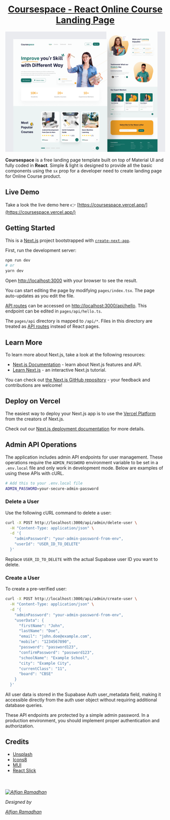 <h1 align="center">
  <a href="https://github.com/hiriski/coursespace-landing-page">
  Coursespace - React Online Course Landing Page
  </a>
  <br />
</h1>

![screenshot](public/images/image_processing20220419-31825-1yzr3x9.png)

**Coursespace** is a free landing page template built on top of Material UI and fully coded in **React**.
Simple & light is designed to provide all the basic components using the `sx` prop for a developer need to create landing page for Online Course product.

## Live Demo

Take a look the live demo here 👉 [https://coursespace.vercel.app/](https://coursespace.vercel.app/)

## Getting Started

This is a [Next.js](https://nextjs.org/) project bootstrapped with [`create-next-app`](https://github.com/vercel/next.js/tree/canary/packages/create-next-app).

First, run the development server:

```bash
npm run dev
# or
yarn dev
```

Open [http://localhost:3000](http://localhost:3000) with your browser to see the result.

You can start editing the page by modifying `pages/index.tsx`. The page auto-updates as you edit the file.

[API routes](https://nextjs.org/docs/api-routes/introduction) can be accessed on [http://localhost:3000/api/hello](http://localhost:3000/api/hello). This endpoint can be edited in `pages/api/hello.ts`.

The `pages/api` directory is mapped to `/api/*`. Files in this directory are treated as [API routes](https://nextjs.org/docs/api-routes/introduction) instead of React pages.

## Learn More

To learn more about Next.js, take a look at the following resources:

- [Next.js Documentation](https://nextjs.org/docs) - learn about Next.js features and API.
- [Learn Next.js](https://nextjs.org/learn) - an interactive Next.js tutorial.

You can check out [the Next.js GitHub repository](https://github.com/vercel/next.js/) - your feedback and contributions are welcome!

## Deploy on Vercel

The easiest way to deploy your Next.js app is to use the [Vercel Platform](https://vercel.com/new?utm_medium=default-template&filter=next.js&utm_source=create-next-app&utm_campaign=create-next-app-readme) from the creators of Next.js.

Check out our [Next.js deployment documentation](https://nextjs.org/docs/deployment) for more details.

## Admin API Operations

The application includes admin API endpoints for user management. These operations require the `ADMIN_PASSWORD` environment variable to be set in a `.env.local` file and only work in development mode. Below are examples of using these APIs with cURL.

```bash
# Add this to your .env.local file
ADMIN_PASSWORD=your-secure-admin-password
```

### Delete a User

Use the following cURL command to delete a user:

```bash
curl -X POST http://localhost:3000/api/admin/delete-user \
  -H "Content-Type: application/json" \
  -d '{
    "adminPassword": "your-admin-password-from-env",
    "userId": "USER_ID_TO_DELETE"
  }'
```

Replace `USER_ID_TO_DELETE` with the actual Supabase user ID you want to delete.

### Create a User

To create a pre-verified user:

```bash
curl -X POST http://localhost:3000/api/admin/create-user \
  -H "Content-Type: application/json" \
  -d '{
    "adminPassword": "your-admin-password-from-env",
    "userData": {
      "firstName": "John",
      "lastName": "Doe",
      "email": "john.doe@example.com",
      "mobile": "1234567890",
      "password": "password123",
      "confirmPassword": "password123",
      "schoolName": "Example School",
      "city": "Example City",
      "currentClass": "11",
      "board": "CBSE"
    }
  }'
```

All user data is stored in the Supabase Auth user_metadata field, making it accessible directly from the auth user object without requiring additional database queries.

These API endpoints are protected by a simple admin password. In a production environment, you should implement proper authentication and authorization.

## Credits

- [Unsplash](https://unsplash.com/)
- [Icons8](https://icons8.com/)
- [MUI](https://mui.com/)
- [React Slick](https://github.com/akiran/react-slick)

<h6>
  <br />
  <p>
   <a href="https://dribbble.com/naiflaramadhan"><img src="https://cdn.dribbble.com/users/5147050/avatars/normal/cd7b217b7d0cde417ef7d64ac123363d.png" alt="Alfian Ramadhan" width="52" height="52"></a>
  </p>
  <p>
  Designed by
  <p> 
  <a href="https://dribbble.com/naiflaramadhan">Alfian Ramadhan</a>
</h6>
